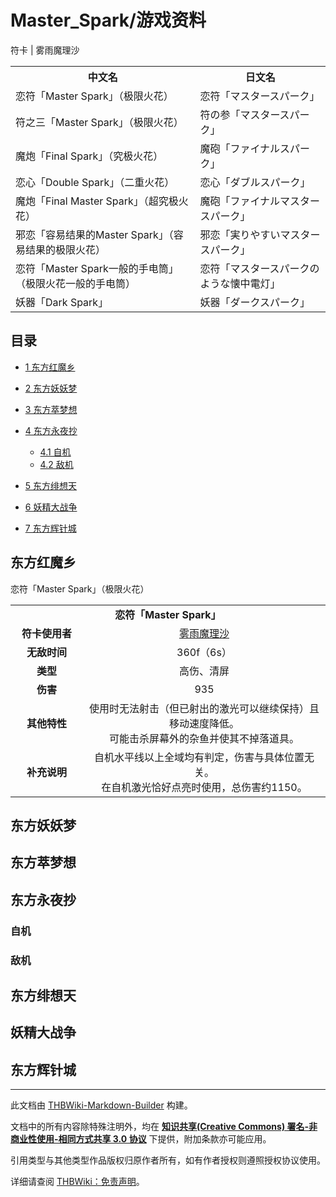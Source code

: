 # Master_Spark/游戏资料

<!-- source html: G:\repos\THBWiki-Markdown-Builder\THBWikiMarkdown\Temp\main\2\2a\ns0%3AMaster_Spark%2F%E6%B8%B8%E6%88%8F%E8%B5%84%E6%96%99.html -->

符卡 | 雾雨魔理沙


<table>

<tbody><tr>
<th>中文名</th>
<th>日文名
</th></tr>
<tr>
<td>恋符「Master Spark」（极限火花）</td>
<td>恋符「マスタースパーク」
</td></tr>
<tr>
<td>符之三「Master Spark」（极限火花）</td>
<td>符の参「マスタースパーク」
</td></tr>
<tr>
<td>魔炮「Final Spark」（究极火花）</td>
<td>魔砲「ファイナルスパーク」
</td></tr>
<tr>
<td>恋心「Double Spark」（二重火花）</td>
<td>恋心「ダブルスパーク」
</td></tr>
<tr>
<td>魔炮「Final Master Spark」（超究极火花）</td>
<td>魔砲「ファイナルマスタースパーク」
</td></tr>
<tr>
<td>邪恋「容易结果的Master Spark」（容易结果的极限火花）</td>
<td>邪恋「実りやすいマスタースパーク」
</td></tr>
<tr>
<td>恋符「Master Spark一般的手电筒」（极限火花一般的手电筒）</td>
<td>恋符「マスタースパークのような懐中電灯」
</td></tr>
<tr>
<td>妖器「Dark Spark」</td>
<td>妖器「ダークスパーク」
</td></tr></tbody></table>



## 目录

- [1 东方红魔乡](#东方红魔乡)
- [2 东方妖妖梦](#东方妖妖梦)
- [3 东方萃梦想](#东方萃梦想)
- [4 东方永夜抄](#东方永夜抄)

  - [4.1 自机](#自机)
  - [4.2 敌机](#敌机)



- [5 东方绯想天](#东方绯想天)
- [6 妖精大战争](#妖精大战争)
- [7 东方辉针城](#东方辉针城)





## 东方红魔乡
[](./文件-恋符「Master_Spark」（红魔乡）.png.md)  [](./文件-恋符「Master_Spark」（红魔乡）.png.md)恋符「Master Spark」（极限火花）

<table>
<tbody><tr><td style="min-width:200px" colspan="4" align="center"><b>恋符「Master Spark」</b></td></tr><tr><td style="min-width:100px" colspan="2" align="center"><b>符卡使用者</b></td><td style="min-width:250px" colspan="2" align="center"><a href="./雾雨魔理沙.md" title="雾雨魔理沙">雾雨魔理沙</a></td></tr><tr><td style="min-width:100px" colspan="2" align="center"><b>无敌时间</b></td><td style="min-width:250px" colspan="2" align="center">360f（6s）</td></tr><tr><td style="min-width:100px" colspan="2" align="center"><b>类型</b></td><td style="min-width:250px" colspan="2" align="center">高伤、清屏</td></tr><tr><td style="min-width:100px" colspan="2" align="center"><b>伤害</b></td><td style="min-width:250px" colspan="2" align="center">935</td></tr><tr><td style="min-width:100px" colspan="2" align="center"><b>其他特性</b></td><td style="min-width:250px" colspan="2" align="center">使用时无法射击（但已射出的激光可以继续保持）且移动速度降低。<br>可能击杀屏幕外的杂鱼并使其不掉落道具。</td></tr><tr><td style="min-width:100px" colspan="2" align="center"><b>补充说明</b></td><td style="min-width:250px" colspan="2" align="center">自机水平线以上全域均有判定，伤害与具体位置无关。<br>在自机激光恰好点亮时使用，总伤害约1150。</td></tr>
</tbody></table>




## 东方妖妖梦

## 东方萃梦想

## 东方永夜抄

### 自机

### 敌机

## 东方绯想天

## 妖精大战争

## 东方辉针城




---

此文档由 [THBWiki-Markdown-Builder](https://github.com/Delsin-Yu/THBWiki-Markdown-Builder) 构建。

文档中的所有内容除特殊注明外，均在 [**知识共享(Creative Commons) 署名-非商业性使用-相同方式共享 3.0 协议**](https://creativecommons.org/licenses/by-sa/3.0/deed.zh-hans) 下提供，附加条款亦可能应用。

引用类型与其他类型作品版权归原作者所有，如有作者授权则遵照授权协议使用。

详细请查阅 [THBWiki：免责声明](https://thbwiki.cc/THBWiki:%E5%85%8D%E8%B4%A3%E5%A3%B0%E6%98%8E)。

